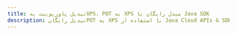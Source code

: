 ---title: تبدیل پاورپوینت بهXPS، POT به XPS مبدل رایگان یا Java SDKdescription: تبدیل رایگانPOT به XPS با استفاده از Java Cloud APIs & SDK. همچنین اسناد Microsoft PowerPoint را در Cloud ایجاد، ویرایش و رندر کنید.---